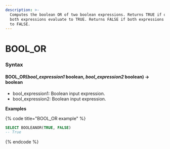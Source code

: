 ```yaml
---
description: >-
  Computes the boolean OR of two boolean expressions. Returns TRUE if one or
  both expressions evaluate to TRUE. Returns FALSE if both expressions evaluate
  to FALSE.
---
```


# BOOL\_OR

### Syntax <a href="#syntax" id="syntax"></a>

#### BOOL\_OR(_bool\_expression1_ boolean, _bool\_expression2_ boolean) → boolean <a href="#bool_orbool_expression1-boolean-bool_expression2-boolean--boolean" id="bool_orbool_expression1-boolean-bool_expression2-boolean--boolean"></a>

* bool\_expression1: Boolean input expression.
* bool\_expression2: Boolean input expression.

**Examples**

{% code title="BOOL_OR example" %}
```sql
SELECT BOOLEANOR(TRUE, FALSE)
-- True
```
{% endcode %}
